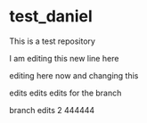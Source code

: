 # test_daniel
This is a test repository

I am editing this new line here 

editing here now
and changing this 

edits edits edits
for the branch


branch edits 2
444444